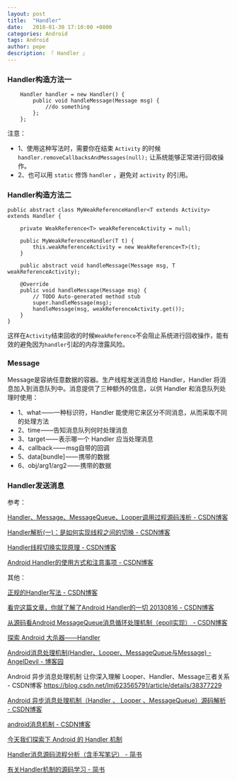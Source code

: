 ```yaml
---
layout: post
title:  "Handler"
date:   2018-01-30 17:10:00 +0800
categories: Android
tags: Android
author: pepe
description: 『 Handler 』
---
```


### Handler构造方法一
```
    Handler handler = new Handler() {
        public void handleMessage(Message msg) {
            //do something
        };
    };
``` 
注意：

* 1、使用这种写法时，需要你在结束 `Activity` 的时候 `handler.removeCallbacksAndMessages(null);` 让系统能够正常进行回收操作。
* 2、也可以用 `static` 修饰 `handler` ，避免对 `activity` 的引用。


### Handler构造方法二
```
public abstract class MyWeakReferenceHandler<T extends Activity> extends Handler {  
  
    private WeakReference<T> weakReferenceActivity = null;  
  
    public MyWeakReferenceHandler(T t) {  
        this.weakReferenceActivity = new WeakReference<T>(t);  
    }  
  
    public abstract void handleMessage(Message msg, T weakReferenceActivity);  
  
    @Override  
    public void handleMessage(Message msg) {  
        // TODO Auto-generated method stub  
        super.handleMessage(msg);  
        handleMessage(msg, weakReferenceActivity.get());  
    }  
}  
```
这样在`Activity`结束回收的时候`WeakReference`不会阻止系统进行回收操作，能有效的避免因为`handler`引起的内存泄露风险。

### Message

Message是容纳任意数据的容器。生产线程发送消息给 Handler，Handler 将消息加入到消息队列中。消息提供了三种额外的信息，以供 Handler 和消息队列处理时使用：

* 1、what ——一种标识符，Handler 能使用它来区分不同消息，从而采取不同的处理方法
* 2、time ——告知消息队列何时处理消息
* 3、target —— 表示哪一个 Handler 应当处理消息
* 4、callback —— msg自带的回调
* 5、data[bundle] —— 携带的数据
* 6、obj/arg1/arg2 —— 携带的数据

### Handler发送消息



参考：

[Handler、Message、MessageQueue、Looper调用过程源码浅析 - CSDN博客](https://blog.csdn.net/qq_17250009/article/details/50017237)

[Handler解析(一)：是如何实现线程之间的切换 - CSDN博客](https://blog.csdn.net/adobesolo/article/details/75195394)

[Handler线程切换实现原理 - CSDN博客](https://blog.csdn.net/qq_16188829/article/details/76922757)

[Android Handler的使用方式和注意事项 - CSDN博客](https://blog.csdn.net/u010177022/article/details/63278070)

其他：

[正规的Handler写法 - CSDN博客](http://blog.csdn.net/parcool/article/details/49154189)

[看完这篇文章，你就了解了Android Handler的一切  20130816 - CSDN博客](http://blog.csdn.net/u011733020/article/details/49589863)

[从源码看Android MessageQueue消息循环处理机制（epoll实现） - CSDN博客](http://blog.csdn.net/ashqal/article/details/32107099)

[探索 Android 大杀器——Handler](https://zhuanlan.zhihu.com/p/22904405)

[Android消息处理机制(Handler、Looper、MessageQueue与Message) - AngelDevil - 博客园](http://www.cnblogs.com/angeldevil/p/3340644.html)

Android 异步消息处理机制 让你深入理解 Looper、Handler、Message三者关系 - CSDN博客
https://blog.csdn.net/lmj623565791/article/details/38377229

[Android 异步消息处理机制（Handler 、 Looper 、MessageQueue）源码解析 - CSDN博客](https://www.aliyun.com/jiaocheng/64144.html)

[android消息机制 - CSDN博客](https://blog.csdn.net/wrg_20100512/article/details/51013008)

[今天我们探索下 Android 的 Handler 机制](https://mp.weixin.qq.com/s/WtZhfeAIA5FJDaDsSRhKUQ)

[Handler消息源码流程分析（含手写笔记） - 简书](https://www.jianshu.com/p/6f25729ef62a)

[有关Handler机制的源码学习 - 简书](https://www.jianshu.com/p/b5eb6fb14c95)




